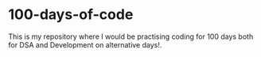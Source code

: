 # 100-days-of-code
This is my repository where I would be practising coding for 100 days both for DSA and Development on alternative days!. 

